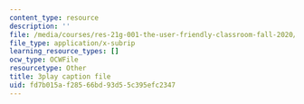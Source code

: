 ```yaml
---
content_type: resource
description: ''
file: /media/courses/res-21g-001-the-user-friendly-classroom-fall-2020/fd7b015af28566bd93d55c395efc2347_uPsMwJ116lQ.srt
file_type: application/x-subrip
learning_resource_types: []
ocw_type: OCWFile
resourcetype: Other
title: 3play caption file
uid: fd7b015a-f285-66bd-93d5-5c395efc2347
---
```

